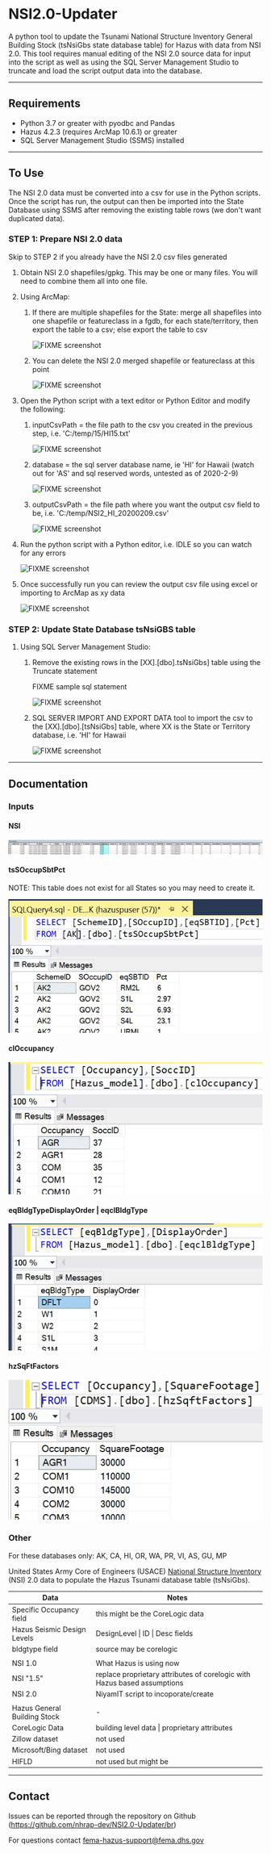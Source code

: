 # __NSI2.0-Updater__
A python tool to update the Tsunami National Structure Inventory General Building Stock (tsNsiGbs state database table) for Hazus with data from NSI 2.0. This tool requires manual editing of the NSI 2.0 source data for input into the script as well as using the SQL Server Management Studio to truncate and load the script output data into the database.

------

## __Requirements__
  - Python 3.7 or greater with pyodbc and Pandas
  - Hazus 4.2.3 (requires ArcMap 10.6.1) or greater
  - SQL Server Management Studio (SSMS) installed

-----

## __To Use__

The NSI 2.0 data must be converted into a csv for use in the Python scripts. Once the script has run, the output can then be imported into the State Database using SSMS after removing the existing table rows (we don't want duplicated data).

### __STEP 1: Prepare NSI 2.0 data__

Skip to STEP 2 if you already have the NSI 2.0 csv files generated

  1. Obtain NSI 2.0 shapefiles/gpkg. This may be one or many files. You will need to combine them all into one file.

  2. Using ArcMap: 

      1. If there are multiple shapefiles for the State: merge all shapefiles into one shapefile or featureclass in a fgdb, for each state/territory, then export the table to a csv; else export the table to csv

          ![FIXME screenshot](fixme)

      2. You can delete the NSI 2.0 merged shapefile or featureclass at this point

          ![FIXME screenshot](fixme)

  3. Open the Python script with a text editor or Python Editor and modify the following:
    
      1. inputCsvPath = the file path to the csv you created in the previous step, i.e. 'C:/temp/15/HI15.txt'

          ![FIXME screenshot](fixme)

      2. database = the sql server database name, ie 'HI' for Hawaii (watch out for 'AS' and sql reserved words, untested as of 2020-2-9)

          ![FIXME screenshot](fixme)

      3. outputCsvPath = the file path where you want the output csv field to be, i.e. 'C:/temp/NSI2_HI_20200209.csv'

          ![FIXME screenshot](fixme)

  4. Run the python script with a Python editor, i.e. IDLE so you can watch for any errors

      ![FIXME screenshot](fixme)

  5. Once successfully run you can review the output csv file using excel or importing to ArcMap as xy data

      ![FIXME screenshot](fixme)

### __STEP 2: Update State Database tsNsiGBS table__

  1. Using SQL Server Management Studio:

      1. Remove the existing rows in the [XX].[dbo].tsNsiGbs] table using the Truncate statement

          FIXME sample sql statement

          ![FIXME screenshot](fixme)
      
      2. SQL SERVER IMPORT AND EXPORT DATA tool to import the csv to the [XX].[dbo].[tsNsiGbs] table, where XX is the State or Territory database, i.e. 'HI' for Hawaii

          ![FIXME screenshot](fixme)

-----

## __Documentation__

### __Inputs__

#### __NSI__

![NSI table](./images/RI_NSI_table.JPG)

#### __tsSOccupSbtPct__

NOTE: This table does not exist for all States so you may need to create it.

![tsSOccupSbtPct table](./images/tsSOccupSbtPct_table.JPG)


#### __clOccupancy__

![clOccupancy table](./images/clOccupancy_table.JPG)

#### __eqBldgTypeDisplayOrder | eqclBldgType__

![eqclBldgType table](./images/eqclBldgType_table.JPG)

#### __hzSqFtFactors__

![hzSqFtFactors table](./images/hzSqftFactors_table.JPG)

### __Other__
For these databases only: AK, CA, HI, OR, WA, PR, VI, AS, GU, MP

United States Army Core of Engineers (USACE) [National Structure Inventory](https://www.hec.usace.army.mil/confluence/nsidocs/nsi-documentation-49251650.html) (NSI) 2.0 data to populate the Hazus Tsunami database table (tsNsiGbs). 

| Data | Notes |
| - | - |
|Specific Occupancy field | this might be the CoreLogic data|
|Hazus Seismic Design Levels | DesignLevel &#124; ID &#124; Desc fields|
|bldgtype field | source may be corelogic|
|||
|NSI 1.0 | What Hazus is using now|
|NSI "1.5" | replace proprietary attributes of corelogic with Hazus based assumptions|
|NSI 2.0 | NiyamIT script to incoporate/create|
|||
|Hazus General Building Stock| - |
|CoreLogic Data | building level data &#124; proprietary attributes|
|Zillow dataset | not used
|Microsoft/Bing dataset | not used
|HIFLD | not used but might be

-----

## __Contact__

Issues can be reported through the repository on Github (https://github.com/nhrap-dev/NSI2.0-Updater/br)

For questions contact fema-hazus-support@fema.dhs.gov